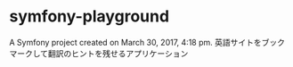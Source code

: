 symfony-playground
==================

A Symfony project created on March 30, 2017, 4:18 pm.
英語サイトをブックマークして翻訳のヒントを残せるアプリケーション

